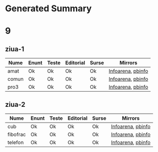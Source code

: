 # Generated Summary

# 9

## ziua-1

| Nume | Enunt | Teste | Editorial | Surse | Mirrors |
| ---- | ----- | ----- | --------- | ----- | ------- |
| amat | Ok | Ok | Ok | Ok | [Infoarena](https://infoarena.ro/problema/amat), [pbinfo](https://www.pbinfo.ro/probleme/3042/amat) |
| comun | Ok | Ok | Ok | Ok | [Infoarena](https://infoarena.ro/problema/comun), [pbinfo](https://www.pbinfo.ro/probleme/3044/comun1) |
| pro3 | Ok | Ok | Ok | Ok | [Infoarena](https://infoarena.ro/problema/pro3), [pbinfo](https://www.pbinfo.ro/probleme/3045/pro3) |

## ziua-2

| Nume | Enunt | Teste | Editorial | Surse | Mirrors |
| ---- | ----- | ----- | --------- | ----- | ------- |
| cub | Ok | Ok | Ok | Ok | [Infoarena](https://infoarena.ro/problema/cub5), [pbinfo](https://www.pbinfo.ro/probleme/3043/cub3) |
| fibofrac | Ok | Ok | Ok | Ok | [Infoarena](https://infoarena.ro/problema/fibofrac), [pbinfo](https://www.pbinfo.ro/probleme/3047/fibofrac) |
| telefon | Ok | Ok | Ok | Ok | [Infoarena](https://infoarena.ro/problema/telefon3), [pbinfo](https://www.pbinfo.ro/probleme/3046/telefon) |
